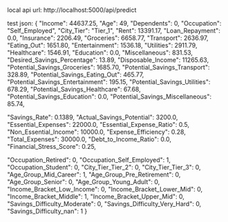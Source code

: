 local api url: http://localhost:5000/api/predict

test json: 
{
  "Income": 44637.25,
  "Age": 49,
  "Dependents": 0,
  "Occupation": "Self_Employed",
  "City_Tier": "Tier_1",
  "Rent": 13391.17,
  "Loan_Repayment": 0.0,
  "Insurance": 2206.49,
  "Groceries": 6658.77,
  "Transport": 2636.97,
  "Eating_Out": 1651.80,
  "Entertainment": 1536.18,
  "Utilities": 2911.79,
  "Healthcare": 1546.91,
  "Education": 0.0,
  "Miscellaneous": 831.53,
  "Desired_Savings_Percentage": 13.89,
  "Disposable_Income": 11265.63,
  "Potential_Savings_Groceries": 1685.70,
  "Potential_Savings_Transport": 328.89,
  "Potential_Savings_Eating_Out": 465.77,
  "Potential_Savings_Entertainment": 195.15,
  "Potential_Savings_Utilities": 678.29,
  "Potential_Savings_Healthcare": 67.68,
  "Potential_Savings_Education": 0.0,
  "Potential_Savings_Miscellaneous": 85.74,

  "Savings_Rate": 0.1389,
  "Actual_Savings_Potential": 3200.0,
  "Essential_Expenses": 22000.0,
  "Essential_Expense_Ratio": 0.5,
  "Non_Essential_Income": 10000.0,
  "Expense_Efficiency": 0.28,
  "Total_Expenses": 30000.0,
  "Debt_to_Income_Ratio": 0.0,
  "Financial_Stress_Score": 0.25,

  "Occupation_Retired": 0,
  "Occupation_Self_Employed": 1,
  "Occupation_Student": 0,
  "City_Tier_Tier_2": 0,
  "City_Tier_Tier_3": 0,
  "Age_Group_Mid_Career": 1,
  "Age_Group_Pre_Retirement": 0,
  "Age_Group_Senior": 0,
  "Age_Group_Young_Adult": 0,
  "Income_Bracket_Low_Income": 0,
  "Income_Bracket_Lower_Mid": 0,
  "Income_Bracket_Middle": 1,
  "Income_Bracket_Upper_Mid": 0,
  "Savings_Difficulty_Moderate": 0,
  "Savings_Difficulty_Very_Hard": 0,
  "Savings_Difficulty_nan": 1
} 